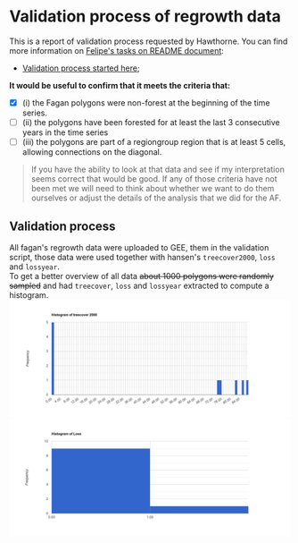# Validation process of regrowth data

This is a report of validation process requested by Hawthorne. You can find more information on [Felipe's tasks on README document](./README.md/#felipe-tasks):  

* [Validation process started here](https://code.earthengine.google.com/c37db48ed353a44a4aee0d5f12c13869);

**It would be useful to confirm that it meets the criteria that:**  
- [X] (i) the Fagan polygons were non-forest at the beginning of the time series.  
- [ ] (ii) the polygons have been forested for at least the last 3 consecutive years in the time series  
- [ ] (iii) the polygons are part of a regiongroup region that is at least 5 cells, allowing connections on the diagonal.  
> If you have the ability to look at that data and see if my interpretation seems correct that would be good. If any of those criteria have not been met we will need to think about whether we want to do them ourselves or adjust the details of the analysis that we did for the AF.

## Validation process
All fagan's regrowth data were uploaded to GEE, them in the validation script, those data were used together with hansen's `treecover2000`, `loss` and `lossyear`.  
To get a better overview of all data ~~about 1000 polygons were randomly sampled~~ and had `treecover`, `loss` and `lossyear` extracted to compute a histogram.  
![tree cover at 2000](./img/TreeCover2000.png)  
![forest loss in the time range](./img/loss.png)  

